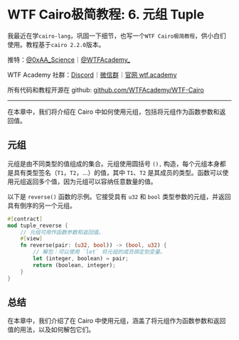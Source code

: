 # WTF Cairo极简教程: 6. 元组 Tuple

我最近在学`cairo-lang`，巩固一下细节，也写一个`WTF Cairo极简教程`，供小白们使用。教程基于`cairo 2.2.0`版本。

推特：[@0xAA_Science](https://twitter.com/0xAA_Science)｜[@WTFAcademy_](https://twitter.com/WTFAcademy_)

WTF Academy 社群：[Discord](https://discord.gg/5akcruXrsk)｜[微信群](https://docs.google.com/forms/d/e/1FAIpQLSe4KGT8Sh6sJ7hedQRuIYirOoZK_85miz3dw7vA1-YjodgJ-A/viewform?usp=sf_link)｜[官网 wtf.academy](https://wtf.academy)

所有代码和教程开源在 github: [github.com/WTFAcademy/WTF-Cairo](https://github.com/WTFAcademy/WTF-Cairo)

---

在本章中，我们将介绍在 Cairo 中如何使用元组，包括将元组作为函数参数和返回值。

## 元组

元组是由不同类型的值组成的集合。元组使用圆括号 `(),` 构造，每个元组本身都是具有类型签名（`T1`，`T2`，...）的值，其中 `T1`、`T2` 是其成员的类型。函数可以使用元组返回多个值，因为元组可以容纳任意数量的值。

以下是 `reverse()` 函数的示例。它接受具有 `u32` 和 `bool` 类型参数的元组，并返回具有倒序的另一个元组。

```rust
#[contract]
mod tuple_reverse {
    // 元组可用作函数参数和返回值。
    #[view]
    fn reverse(pair: (u32, bool)) -> (bool, u32) {
        // 解包：可以使用 `let` 将元组的成员绑定到变量。
        let (integer, boolean) = pair;
        return (boolean, integer);
    }
}
```

## 总结

在本章中，我们介绍了在 Cairo 中使用元组，涵盖了将元组作为函数参数和返回值的用法，以及如何解包它们。